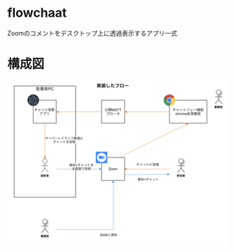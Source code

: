 # flowchaat

Zoomのコメントをデスクトップ上に透過表示するアプリ一式

# 構成図

![構成図](https://github.com/jp7eph/flowchaat/blob/images/flowchaat_diam.png)
